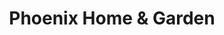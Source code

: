 ---
collection_archive: true
collection_category:
  - Award Winning
  - Sports + Athletes
  - Travel
  - Editorial
  - Reportage
  - Lifestyle
  - Portraits
  - Color
collection_content: 
collection_cover: https://d1sf55qlb7p6hz.cloudfront.net/spirit-3.jpg
collection_cover_mobile: https://d1sf55qlb7p6hz.cloudfront.net/verticalcovers-35.jpg
collection_description: >-
  Portraits of celebrated cowboy artist Curt Mattson. Winner in _AP 32: American
  Photography Annual_ 2016 in editorial photography.
collection_description_alignment: center
collection_exhibition: []
collection_filter: Commissioned + Stock
collection_hidden: false
collection_meta: Curt Mattson Unbridled Spirit
collection_press: []
collection_preview:
  - https://d1sf55qlb7p6hz.cloudfront.net/unbridled_covers-1.jpg
  - https://d1sf55qlb7p6hz.cloudfront.net/unbridled_covers-2.jpg
  - https://d1sf55qlb7p6hz.cloudfront.net/unbridled_covers-3.jpg
  - https://d1sf55qlb7p6hz.cloudfront.net/unbridled_covers-4.jpg
cover_image: https://d1sf55qlb7p6hz.cloudfront.net/social-25.jpg
date: 
hide_footer: true
layout: blocks
logo: 
navigation_theme: white
px_extra: true
slug: cowboy-curt/
theme_color: C6ACD2
theme_color_all_works: D9AAEB
title: Phoenix Home & Garden
collection_awards:
  - content: |-
      **2016**  
      _AP 32: American Photography Annual 32_  
      Best Editorial Work:
    template: popup-text-element
collection_blocks:
  - _bookshop_name: collections/media-row-start
    row_alignment: between
  - _bookshop_name: collections/media-element
    block: media-element
    color: E0D2E0
    image: https://d1sf55qlb7p6hz.cloudfront.net/spirit-1.jpg
    margin_left: 25
    margin_right: 0
    margin_y: 100
    width: 60
  - _bookshop_name: collections/media-row
    row_alignment: between
  - _bookshop_name: collections/media-element
    block: media-element
    color: F9F7D1
    image: https://d1sf55qlb7p6hz.cloudfront.net/spirit-2.jpg
    margin_left: 5
    margin_y: 100
    width: 50
  - _bookshop_name: collections/media-element
    block: media-element
    color: DEE8BD
    image: https://d1sf55qlb7p6hz.cloudfront.net/spirit-3.jpg
    margin_left: 0
    margin_right: 5
    margin_y: 600
    width: 33
  - _bookshop_name: collections/media-row
    row_alignment: between
  - _bookshop_name: collections/media-element
    block: media-element
    color: D3E7F3
    image: https://d1sf55qlb7p6hz.cloudfront.net/spirit-4.jpg
    margin_left: 35
    margin_right: 0
    margin_y: 100
    width: 45
  - _bookshop_name: collections/media-row
    row_alignment: between
  - _bookshop_name: collections/media-element
    block: media-element
    color: F4E8DC
    image: https://d1sf55qlb7p6hz.cloudfront.net/spirit-6.jpg
    margin_left: 10
    margin_right: 0
    margin_y: 100
    width: 40
  - _bookshop_name: collections/media-element
    block: media-element
    color: D1B5DA
    image: https://d1sf55qlb7p6hz.cloudfront.net/spirit-5.jpg
    margin_right: 5
    margin_y: 600
    width: 40
  - _bookshop_name: collections/media-row
    row_alignment: between
  - _bookshop_name: collections/media-element
    block: media-element
    color: F4CBAA
    image: https://d1sf55qlb7p6hz.cloudfront.net/spirit-7.jpg
    margin_left: 20
    margin_right: 0
    margin_y: 200
    width: 60
  - _bookshop_name: collections/media-row-end
---